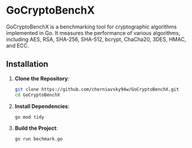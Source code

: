 # GoCryptoBenchX

GoCryptoBenchX is a benchmarking tool for cryptographic algorithms implemented in Go. It measures the performance of various algorithms, including AES, RSA, SHA-256, SHA-512, bcrypt, ChaCha20, 3DES, HMAC, and ECC.

## Installation

1. **Clone the Repository**:

   ```bash
   git clone https://github.com/cherniavsky94w/GoCryptoBenchX.git
   cd GoCryptoBenchX
   ```

2. **Install Dependencies**:

   ```bash
   go mod tidy
   ```

3. **Build the Project**:

   ```bash
   go run bechmark.go
   ```
